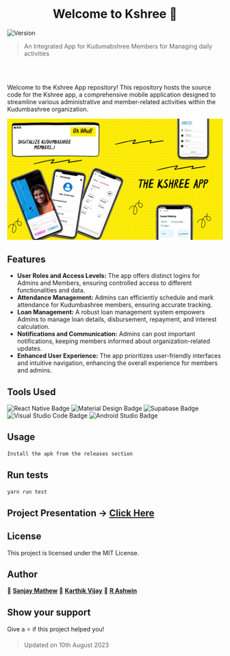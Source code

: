 <h1 align="center">Welcome to Kshree 👋</h1>
<p>
  <img alt="Version" src="https://img.shields.io/badge/version-1.0.0-blue.svg?cacheSeconds=2592000" />
</p>

> An Integrated App for Kudumabshree Members for Managing daily activities

<br>
<br>

Welcome to the Kshree App repository! This repository hosts the source code for the Kshree app, a comprehensive mobile application designed to streamline various administrative and member-related activities within the Kudumbashree organization.

<p float="left" align="center">

<img src="/assets/kshree pics.png"/>

</p>

## Features

- **User Roles and Access Levels:** The app offers distinct logins for Admins and Members, ensuring controlled access to different functionalities and data.
- **Attendance Management:** Admins can efficiently schedule and mark attendance for Kudumbashree members, ensuring accurate tracking.
- **Loan Management:** A robust loan management system empowers Admins to manage loan details, disbursement, repayment, and interest calculation.
- **Notifications and Communication:** Admins can post important notifications, keeping members informed about organization-related updates.
- **Enhanced User Experience:** The app prioritizes user-friendly interfaces and intuitive navigation, enhancing the overall experience for members and admins.

## Tools Used

![React Native Badge](https://img.shields.io/badge/React%20Native-61DAFB?logo=react&logoColor=000&style=for-the-badge) ![Material Design Badge](https://img.shields.io/badge/Material%20Design-757575?logo=materialdesign&logoColor=fff&style=for-the-badge) ![Supabase Badge](https://img.shields.io/badge/Supabase-3FCF8E?logo=supabase&logoColor=fff&style=for-the-badge)
![Visual Studio Code Badge](https://img.shields.io/badge/Visual%20Studio%20Code-007ACC?logo=visualstudiocode&logoColor=fff&style=for-the-badge) ![Android Studio Badge](https://img.shields.io/badge/Android%20Studio-3DDC84?logo=androidstudio&logoColor=fff&style=for-the-badge)

## Usage

```sh
Install the apk from the releases section
```

## Run tests

```sh
yarn run test
```

## Project Presentation -> [Click Here](https://www.canva.com/design/DAFk4BvRsXI/ropbjroz6UclPzqAhq-j4Q/view?utm_content=DAFk4BvRsXI&utm_campaign=designshare&utm_medium=link&utm_source=publishsharelink)

## License

This project is licensed under the MIT License.

## Author

👤 **[Sanjay Mathew](https://github.com/M3BIONIX)**
👤 **[Karthik Vijay](https://www.karthikvijaytech.me/)**
👤 **[R Ashwin](https://github.com/ashwin417)**

## Show your support

Give a ⭐️ if this project helped you!

> Updated on 10th August 2023

